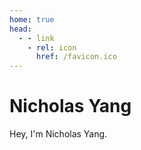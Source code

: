 ```yaml
---
home: true
head:
  - - link
    - rel: icon
      href: /favicon.ico
---
```

<h1>Nicholas Yang</h1>
<p>Hey, I'm Nicholas Yang.</p>